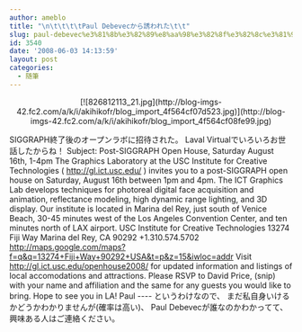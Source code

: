 ```yaml
---
author: ameblo
title: "\n\t\t\t\tPaul Debevecから誘われた\t\t"
slug: paul-debevec%e3%81%8b%e3%82%89%e8%aa%98%e3%82%8f%e3%82%8c%e3%81%9f
id: 3540
date: '2008-06-03 14:13:59'
layout: post
categories:
  - 随筆
---
```


<div align="center">[![826812113_21.jpg](http://blog-imgs-42.fc2.com/a/k/i/akihikofr/blog_import_4f564cf07d523.jpg)](http://blog-imgs-42.fc2.com/a/k/i/akihikofr/blog_import_4f564cf08fe99.jpg)</div>

SIGGRAPH終了後のオープンラボに招待された。 Laval Virtualでいろいろお世話したからね！ Subject: Post-SIGGRAPH Open House, Saturday August 16th, 1-4pm The Graphics Laboratory at the USC Institute for Creative Technologies ( http://gl.ict.usc.edu/ ) invites you to a post-SIGGRAPH open house on Saturday, August 16th between 1pm and 4pm. The ICT Graphics Lab develops techniques for photoreal digital face acquisition and animation, reflectance modeling, high dynamic range lighting, and 3D display. Our institute is located in Marina del Rey, just south of Venice Beach, 30-45 minutes west of the Los Angeles Convention Center, and ten minutes north of LAX airport. USC Institute for Creative Technologies 13274 Fiji Way Marina del Rey, CA 90292 +1.310.574.5702 http://maps.google.com/maps?f=q&q=13274+Fiji+Way+90292+USA&t=p&z=15&iwloc=addr Visit http://gl.ict.usc.edu/openhouse2008/ for updated information and listings of local accomodations and attractions. Please RSVP to David Price, (snip) with your name and affiliation and the same for any guests you would like to bring. Hope to see you in LA! Paul ---- というわけなので、 まだ私自身いけるかどうかわかりませんが(確率は高い)、 Paul Debevecが誰なのかわかってて、興味ある人はご連絡ください。